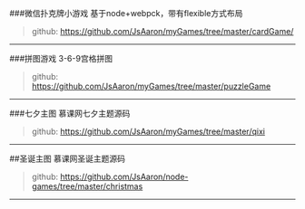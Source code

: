 ###微信扑克牌小游戏
基于node+webpck，带有flexible方式布局
>github: <https://github.com/JsAaron/myGames/tree/master/cardGame/>
****

###拼图游戏
3-6-9宫格拼图
>github: <https://github.com/JsAaron/myGames/tree/master/puzzleGame>
****

###七夕主图
慕课网七夕主题源码
>github: <https://github.com/JsAaron/myGames/tree/master/qixi>
****

##圣诞主图
慕课网圣诞主题源码
>github: <https://github.com/JsAaron/node-games/tree/master/christmas>
****


